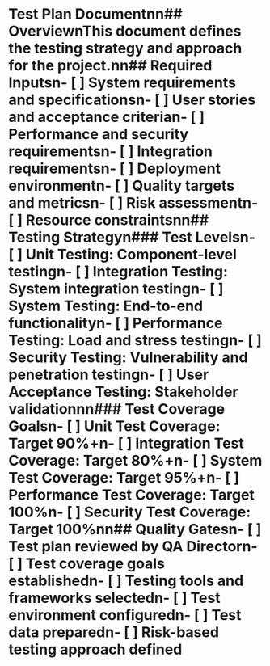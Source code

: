 # Test Plan Documentnn## OverviewnThis document defines the testing strategy and approach for the project.nn## Required Inputsn- [ ] System requirements and specificationsn- [ ] User stories and acceptance criterian- [ ] Performance and security requirementsn- [ ] Integration requirementsn- [ ] Deployment environmentn- [ ] Quality targets and metricsn- [ ] Risk assessmentn- [ ] Resource constraintsnn## Testing Strategyn### Test Levelsn- [ ] Unit Testing: Component-level testingn- [ ] Integration Testing: System integration testingn- [ ] System Testing: End-to-end functionalityn- [ ] Performance Testing: Load and stress testingn- [ ] Security Testing: Vulnerability and penetration testingn- [ ] User Acceptance Testing: Stakeholder validationnn### Test Coverage Goalsn- [ ] Unit Test Coverage: Target 90%+n- [ ] Integration Test Coverage: Target 80%+n- [ ] System Test Coverage: Target 95%+n- [ ] Performance Test Coverage: Target 100%n- [ ] Security Test Coverage: Target 100%nn## Quality Gatesn- [ ] Test plan reviewed by QA Directorn- [ ] Test coverage goals establishedn- [ ] Testing tools and frameworks selectedn- [ ] Test environment configuredn- [ ] Test data preparedn- [ ] Risk-based testing approach defined